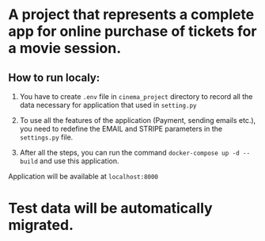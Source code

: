 # A project that represents a complete app for online purchase of tickets for a movie session.
## How to run localy:
1. You have to create ```.env``` file in ```cinema_project``` directory to record all the data necessary for application that used in ```setting.py```

2. To use all the features of the application (Payment, sending emails etc.), you need to redefine the EMAIL and STRIPE parameters in the ```settings.py``` file.

3. Аfter all the steps, you can run the command ```docker-compose up -d --build``` and use this application.

 Application will be available at ```localhost:8000```

# Test data will be automatically migrated.

